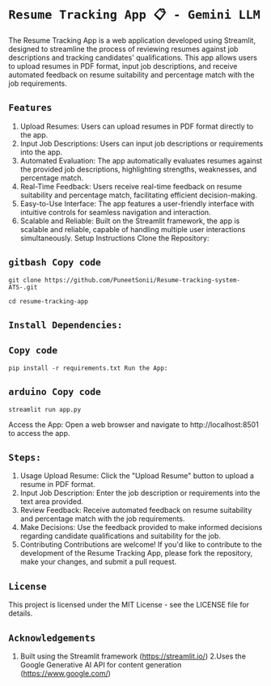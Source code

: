 # `Resume Tracking App 📋 - Gemini LLM` 
The Resume Tracking App is a web application developed using Streamlit, designed to streamline the process of reviewing resumes against job descriptions and tracking candidates' qualifications. This app allows users to upload resumes in PDF format, input job descriptions, and receive automated feedback on resume suitability and percentage match with the job requirements.

## `Features`
1. Upload Resumes: Users can upload resumes in PDF format directly to the app. 
2. Input Job Descriptions: Users can input job descriptions or requirements into the app. 
3. Automated Evaluation: The app automatically evaluates resumes against the provided job descriptions, highlighting strengths, weaknesses, and percentage match. 
6. Real-Time Feedback: Users receive real-time feedback on resume suitability and percentage match, facilitating efficient decision-making. 
7. Easy-to-Use Interface: The app features a user-friendly interface with intuitive controls for seamless navigation and interaction. 
8. Scalable and Reliable: Built on the Streamlit framework, the app is scalable and reliable, capable of handling multiple user interactions simultaneously. Setup Instructions Clone the Repository:

## `gitbash Copy code` 
    git clone https://github.com/PuneetSonii/Resume-tracking-system-ATS-.git 

    cd resume-tracking-app 

## `Install Dependencies:`

## `Copy code`
    pip install -r requirements.txt Run the App:

## `arduino Copy code` 
    streamlit run app.py 

Access the App: Open a web browser and navigate to http://localhost:8501 to access the app.

## `Steps:`
1. Usage Upload Resume: Click the "Upload Resume" button to upload a resume in PDF format. 
2. Input Job Description: Enter the job description or requirements into the text area provided. 
3. Review Feedback: Receive automated feedback on resume suitability and percentage match with the job requirements. 
4. Make Decisions: Use the feedback provided to make informed decisions regarding candidate qualifications and suitability for the job. 
5. Contributing Contributions are welcome! If you'd like to contribute to the development of the Resume Tracking App, please fork the repository, make your changes, and submit a pull request.

## `License` 
This project is licensed under the MIT License - see the LICENSE file for details.

## `Acknowledgements` 
1. Built using the Streamlit framework (https://streamlit.io/) 
2.Uses the Google Generative AI API for content generation (https://www.google.com/)